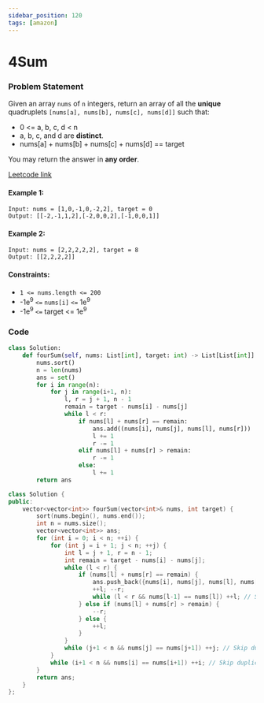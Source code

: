 ```yaml
---
sidebar_position: 120
tags: [amazon]
---
```


# 4Sum

### Problem Statement

Given an array `nums` of `n` integers, return an array of all the **unique** quadruplets `[nums[a], nums[b], nums[c], nums[d]]` such that:

- 0 <= a, b, c, d < n
- a, b, c, and d are **distinct**.
- nums[a] + nums[b] + nums[c] + nums[d] == target

You may return the answer in **any order**.

[Leetcode link](https://leetcode.com/problems/4sum)

#### Example 1:

```
Input: nums = [1,0,-1,0,-2,2], target = 0
Output: [[-2,-1,1,2],[-2,0,0,2],[-1,0,0,1]]
```

#### Example 2:

```
Input: nums = [2,2,2,2,2], target = 8
Output: [[2,2,2,2]]
```

#### Constraints:

- `1 <= nums.length <= 200`
- -1e<sup>9</sup> `<=` `nums[i]` `<=` 1e<sup>9</sup>
- -1e<sup>9</sup> `<=` target <= 1e<sup>9</sup>

### Code

```python title="Python Code"
class Solution:
    def fourSum(self, nums: List[int], target: int) -> List[List[int]]:
        nums.sort()
        n = len(nums)
        ans = set()
        for i in range(n):
            for j in range(i+1, n):
                l, r = j + 1, n - 1
                remain = target - nums[i] - nums[j]
                while l < r:
                    if nums[l] + nums[r] == remain:
                        ans.add((nums[i], nums[j], nums[l], nums[r]))
                        l += 1
                        r -= 1
                    elif nums[l] + nums[r] > remain:
                        r -= 1
                    else:
                        l += 1
        return ans


```

```cpp title="C++"
class Solution {
public:
    vector<vector<int>> fourSum(vector<int>& nums, int target) {
        sort(nums.begin(), nums.end());
        int n = nums.size();
        vector<vector<int>> ans;
        for (int i = 0; i < n; ++i) {
            for (int j = i + 1; j < n; ++j) {
                int l = j + 1, r = n - 1;
                int remain = target - nums[i] - nums[j];
                while (l < r) {
                    if (nums[l] + nums[r] == remain) {
                        ans.push_back({nums[i], nums[j], nums[l], nums[r]});
                        ++l; --r;
                        while (l < r && nums[l-1] == nums[l]) ++l; // Skip duplicate nums[l]
                    } else if (nums[l] + nums[r] > remain) {
                        --r;
                    } else {
                        ++l;
                    }
                }
                while (j+1 < n && nums[j] == nums[j+1]) ++j; // Skip duplicate nums[j]
            }
            while (i+1 < n && nums[i] == nums[i+1]) ++i; // Skip duplicate nums[i]
        }
        return ans;
    }
};


```
